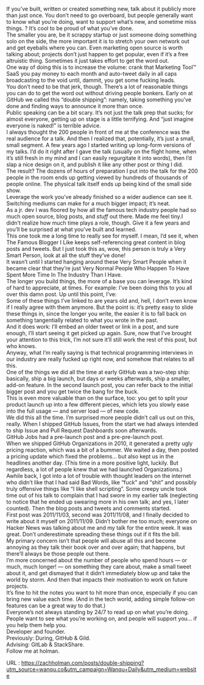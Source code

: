   If you’ve built, written or created something new, talk about it publicly more than just once. You don’t need to go overboard, but people generally want to know what you’re doing, want to support what’s new, and sometime miss things. ? It’s cool to be proud of what you’ve done.  
    The smaller you are, be it scrappy startup or just someone doing something solo on the side, the more important it is to stretch your own network out and get eyeballs where you can. Even marketing open source is worth talking about; projects don’t just happen to get popular, even if it’s a free altruistic thing. Sometimes it just takes effort to get the word out.  
    One way of doing this is to increase the volume: crank that Marketing Tool™ SaaS you pay money to each month and auto-tweet daily in all caps broadcasting to the void until, dammit, you get some fucking leads.  
    You don’t need to be that jerk, though. There’s a lot of reasonable things you can do to get the word out without driving people bonkers. Early on at GitHub we called this “double shipping”: namely, taking something you’ve done and finding ways to announce it more than once.  
    Public speaking can be a bit scary. It’s not just the talk prep that sucks; for almost everyone, getting up on stage is a little terrifying. And “just imagine everyone is naked!” is terrible advice.  
    I always thought the 200 people in front of me at the conference was the real audience for a talk. And then I realized that, potentially, it’s just a small, small segment. A few years ago I started writing up long-form versions of my talks. I’d do it right after I gave the talk (usually on the flight home, when it’s still fresh in my mind and I can easily regurgitate it into words), then I’d slap a nice design on it, and publish it like any other post or thing I did.  
    The result? The dozens of hours of preparation I put into the talk for the 200 people in the room ends up getting viewed by hundreds of thousands of people online. The physical talk itself ends up being kind of the small side show.  
    Leverage the work you’ve already finished so a wider audience can see it. Switching mediums can make for a much bigger impact; it’s neat.  
    As a jr. dev I was floored by how all the famous tech industry people had so much open source, blog posts, and *stuff* out there. Made me feel tiny.I didn’t realize how much time plays a role, though. Give it a few years and you’ll be surprised at what you’ve built and learned.  
    This one took me a long time to really see for myself. I mean, I’d see it, when The Famous Blogger I Like keeps self-referencing great content in blog posts and tweets. But I just took this as, wow, this person is truly a Very Smart Person, look at all the stuff they’ve done!  
    It wasn’t until I started hanging around these Very Smart People when it became clear that they’re just Very Normal People Who Happen To Have Spent More Time In The Industry Than I Have.  
    The longer you build things, the more of a base you can leverage. It’s kind of hard to appreciate, at times. For example: I’ve been doing this to you all over this damn post. Up until this point, I’ve:  
    Some of these things I’ve linked to are years old and, hell, I don’t even know if I really agree with them anymore. But the point is: it’s pretty easy to slide these things in, since the longer you write, the easier it is to fall back on something tangentially related to what you wrote in the past.  
    And it does work: I’ll embed an older tweet or link in a post, and sure enough, I’ll start seeing it get picked up again. Sure, now that I’ve brought your attention to this trick, I’m not sure it’ll still work the rest of this post, but who knows.  
    Anyway, what I’m really saying is that technical programming interviews in our industry are really fucked up right now, and somehow that relates to all this.  
    One of the things we did all the time at early GitHub was a two-step ship: basically, ship a big launch, but days or weeks afterwards, ship a smaller, add-on feature. In the second launch post, you can refer back to the initial bigger post and you get twice the bang for the buck.  
    This is even more valuable than on the surface, too: you get to split your product launch up into a few different pieces, which lets you slowly ease into the full usage — and server load — of new code.  
    We did this all the time. I’m surprised more people didn’t call us out on this, really. When I shipped GitHub Issues, from the start we had always intended to ship Issue and Pull Request Dashboards soon afterwards.  
    GitHub Jobs had a pre-launch post and a pre-pre-launch post.  
    When we shipped GitHub Organizations in 2010, it generated a pretty ugly pricing reaction, which was a bit of a bummer. We waited a day, then posted a pricing update which fixed the problems… but also kept us in the headlines another day. (This time in a more positive light, luckily. But regardless, a lot of people knew that we had launched Organizations.)  
    Awhile back, I got into a lot of trouble with thought leaders on the internet who didn’t like that I had said Bad Words, like “fuck” and “shit” and possibly truly offensive things like “I like shell scripting”. Some creepy uncle took time out of his talk to complain that I had swore in my earlier talk (neglecting to notice that he ended up swearing more in his own talk; and yes, I later counted). Then the blog posts and tweets and comments started.  
    First post was 2011/11/03, second was 2011/11/08, and I finally decided to write about it myself on 2011/11/09. Didn’t bother me too much; everyone on Hacker News was talking about me and my talk for the entire week. It was great. Don’t underestimate spreading these things out if it fits the bill.  
    My primary concern isn’t that people will abuse all this and become annoying as they talk their book over and over again; that happens, but there’ll always be those people out there.  
    I’m more concerned about the number of people who spend hours — or much, much longer! — on something they care about, make a small tweet about it, and get dismayed that it didn’t immediately blow up and take the world by storm. And then that impacts their motivation to work on future projects.  
    It’s fine to hit the notes you want to hit more than once, especially if you can bring new value each time. (And in the tech world, adding simple follow-on features can be a great way to do that.)  
    Everyone’s not always standing by 24/7 to read up on what you’re doing. People want to see what you’re working on, and people will support you… if you help them help you.  
    Developer and founder.  
    Previously: During, GitHub & Gild.  
    Advising: GitLab & StackShare.  
    Follow me at  holman.  
    
  URL : https://zachholman.com/posts/double-shipping?utm_source=wanqu.co&utm_campaign=Wanqu+Daily&utm_medium=website